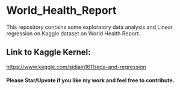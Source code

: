 # World_Health_Report
This repository contains some exploratory data analysis and Linear regression on Kaggle dataset on World Health Report.
## Link to Kaggle Kernel:
https://www.kaggle.com/sidjain1611/eda-and-regression
#### Please Star/Upvote if you like my work and feel free to contribute.
